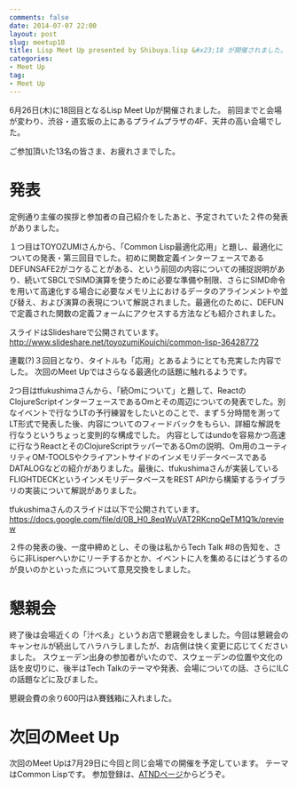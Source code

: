 ```yaml
---
comments: false
date: 2014-07-07 22:00
layout: post
slug: meetup18
title: Lisp Meet Up presented by Shibuya.lisp &#x23;18 が開催されました。
categories:
- Meet Up
tag:
- Meet Up
---
```


6月26日(木)に18回目となるLisp Meet Upが開催されました。
前回までと会場が変わり、渋谷・道玄坂の上にあるプライムプラザの4F、天井の高い会場でした。

ご参加頂いた13名の皆さま、お疲れさまでした。

発表
====

定例通り主催の挨拶と参加者の自己紹介をしたあと、予定されていた２件の発表がありました。

１つ目はTOYOZUMIさんから、「Common Lisp最適化応用」と題し、最適化についての発表・第三回目でした。初めに関数定義インターフェースであるDEFUNSAFE2がコケることがある、という前回の内容についての捕捉説明があり、続いてSBCLでSIMD演算を使うために必要な準備や制限、さらにSIMD命令を用いて高速化する場合に必要なメモリ上におけるデータのアラインメントや並び替え、および演算の表現について解説されました。最適化のために、DEFUNで定義された関数の定義フォームにアクセスする方法なども紹介されました。

スライドはSlideshareで公開されています。
http://www.slideshare.net/toyozumiKouichi/common-lisp-36428772

連載(?)３回目となり、タイトルも「応用」とあるようにとても充実した内容でした。
次回のMeet Upではさらなる最適化の話題に触れるようです。

2つ目はtfukushimaさんから、「続Omについて」と題して、ReactのClojureScriptインターフェースであるOmとその周辺についての発表でした。別なイベントで行なうLTの予行練習をしたいとのことで、まず５分時間を測ってLT形式で発表した後、内容についてのフィードバックをもらい、詳細な解説を行なうというちょっと変則的な構成でした。
内容としてはundoを容易かつ高速に行なうReactとそのClojureScriptラッパーであるOmの説明、Om用のユーティリティOM-TOOLSやクライアントサイドのインメモリデータベースであるDATALOGなどの紹介がありました。最後に、tfukushimaさんが実装しているFLIGHTDECKというインメモリデータベースをREST APIから構築するライブラリの実装について解説がありました。

tfukushimaさんのスライドは以下で公開されています。
https://docs.google.com/file/d/0B_H0_8eqWuVAT2RKcnpQeTM1Q1k/preview

２件の発表の後、一度中締めとし、その後は私からTech Talk #8の告知を、さらに非Lisperへいかにリーチするかとか、イベントに人を集めるにはどうするのが良いのかといった点について意見交換をしました。

懇親会
======

終了後は会場近くの「汁べゑ」というお店で懇親会をしました。今回は懇親会のキャンセルが続出してハラハラしましたが、お店側は快く変更に応じてくださいました。
スウェーデン出身の参加者がいたので、スウェーデンの位置や文化の話を皮切りに、後半はTech Talkのテーマや発表、会場についての話、さらにILCの話題などに及びました。

懇親会費の余り600円はλ賽銭箱に入れました。

次回のMeet Up
===========

次回のMeet Upは7月29日に今回と同じ会場での開催を予定しています。
テーマはCommon Lispです。
参加登録は、<a href="http://atnd.org/events/53246">ATNDページ</a>からどうぞ。
